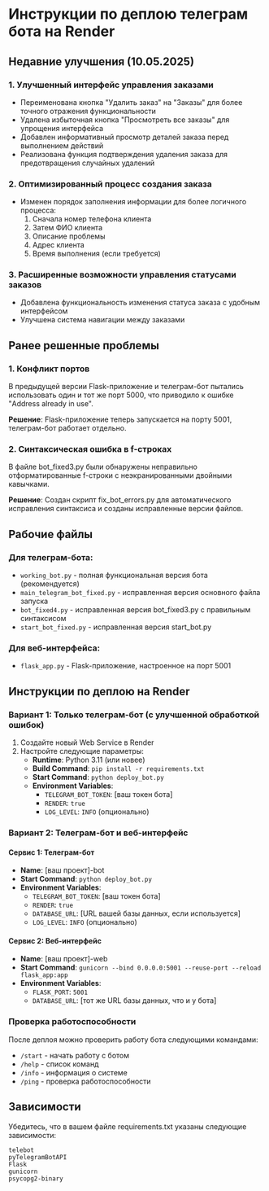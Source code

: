 # Инструкции по деплою телеграм бота на Render

## Недавние улучшения (10.05.2025)

### 1. Улучшенный интерфейс управления заказами
- Переименована кнопка "Удалить заказ" на "Заказы" для более точного отражения функциональности
- Удалена избыточная кнопка "Просмотреть все заказы" для упрощения интерфейса
- Добавлен информативный просмотр деталей заказа перед выполнением действий
- Реализована функция подтверждения удаления заказа для предотвращения случайных удалений

### 2. Оптимизированный процесс создания заказа
- Изменен порядок заполнения информации для более логичного процесса:
  1. Сначала номер телефона клиента
  2. Затем ФИО клиента
  3. Описание проблемы
  4. Адрес клиента
  5. Время выполнения (если требуется)

### 3. Расширенные возможности управления статусами заказов
- Добавлена функциональность изменения статуса заказа с удобным интерфейсом
- Улучшена система навигации между заказами

## Ранее решенные проблемы

### 1. Конфликт портов
В предыдущей версии Flask-приложение и телеграм-бот пытались использовать один и тот же порт 5000, что приводило к ошибке "Address already in use".

**Решение**: Flask-приложение теперь запускается на порту 5001, телеграм-бот работает отдельно.

### 2. Синтаксическая ошибка в f-строках
В файле bot_fixed3.py были обнаружены неправильно отформатированные f-строки с неэкранированными двойными кавычками.

**Решение**: Создан скрипт fix_bot_errors.py для автоматического исправления синтаксиса и созданы исправленные версии файлов.

## Рабочие файлы

### Для телеграм-бота:
- `working_bot.py` - полная функциональная версия бота (рекомендуется)
- `main_telegram_bot_fixed.py` - исправленная версия основного файла запуска
- `bot_fixed4.py` - исправленная версия bot_fixed3.py с правильным синтаксисом
- `start_bot_fixed.py` - исправленная версия start_bot.py

### Для веб-интерфейса:
- `flask_app.py` - Flask-приложение, настроенное на порт 5001

## Инструкции по деплою на Render

### Вариант 1: Только телеграм-бот (с улучшенной обработкой ошибок)

1. Создайте новый Web Service в Render
2. Настройте следующие параметры:
   - **Runtime**: Python 3.11 (или новее)
   - **Build Command**: `pip install -r requirements.txt`
   - **Start Command**: `python deploy_bot.py`
   - **Environment Variables**:
     - `TELEGRAM_BOT_TOKEN`: [ваш токен бота]
     - `RENDER`: `true`
     - `LOG_LEVEL`: `INFO` (опционально)

### Вариант 2: Телеграм-бот и веб-интерфейс

#### Сервис 1: Телеграм-бот
- **Name**: [ваш проект]-bot
- **Start Command**: `python deploy_bot.py`
- **Environment Variables**: 
  - `TELEGRAM_BOT_TOKEN`: [ваш токен бота]
  - `RENDER`: `true`
  - `DATABASE_URL`: [URL вашей базы данных, если используется]
  - `LOG_LEVEL`: `INFO` (опционально)

#### Сервис 2: Веб-интерфейс
- **Name**: [ваш проект]-web
- **Start Command**: `gunicorn --bind 0.0.0.0:5001 --reuse-port --reload flask_app:app`
- **Environment Variables**:
  - `FLASK_PORT`: `5001`
  - `DATABASE_URL`: [тот же URL базы данных, что и у бота]

### Проверка работоспособности

После деплоя можно проверить работу бота следующими командами:
- `/start` - начать работу с ботом
- `/help` - список команд
- `/info` - информация о системе
- `/ping` - проверка работоспособности

## Зависимости

Убедитесь, что в вашем файле requirements.txt указаны следующие зависимости:
```
telebot
pyTelegramBotAPI
Flask
gunicorn
psycopg2-binary
```